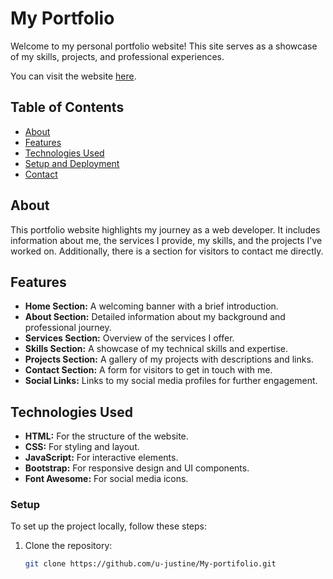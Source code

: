 # My Portfolio

Welcome to my personal portfolio website! This site serves as a showcase of my skills, projects, and professional experiences. 

You can visit the website [here](https://u-justine.github.io/My-portifolio/).

## Table of Contents

- [About](#about)
- [Features](#features)
- [Technologies Used](#technologies-used)
- [Setup and Deployment](#setup-and-deployment)
- [Contact](#contact)

## About

This portfolio website highlights my journey as a web developer. It includes information about me,
the services I provide, my skills, and the projects I've worked on. Additionally, there is a section for visitors to contact me directly.

## Features

- **Home Section:** A welcoming banner with a brief introduction.
- **About Section:** Detailed information about my background and professional journey.
- **Services Section:** Overview of the services I offer.
- **Skills Section:** A showcase of my technical skills and expertise.
- **Projects Section:** A gallery of my projects with descriptions and links.
- **Contact Section:** A form for visitors to get in touch with me.
- **Social Links:** Links to my social media profiles for further engagement.

## Technologies Used

- **HTML:** For the structure of the website.
- **CSS:** For styling and layout.
- **JavaScript:** For interactive elements.
- **Bootstrap:** For responsive design and UI components.
- **Font Awesome:** For social media icons.

### Setup

To set up the project locally, follow these steps:

1. Clone the repository:
   ```sh
   git clone https://github.com/u-justine/My-portifolio.git
